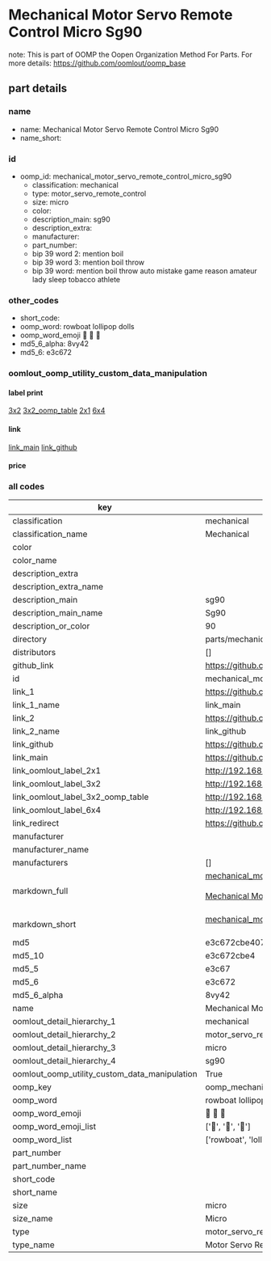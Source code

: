# Mechanical Motor Servo Remote Control Micro Sg90  

note: This is part of OOMP the Oopen Organization Method For Parts. For more details: https://github.com/oomlout/oomp_base

##  part details
  







### name
* name: Mechanical Motor Servo Remote Control Micro Sg90
* name_short: 
### id
* oomp_id: mechanical_motor_servo_remote_control_micro_sg90
  * classification: mechanical
  * type: motor_servo_remote_control
  * size: micro
  * color: 
  * description_main: sg90
  * description_extra: 
  * manufacturer: 
  * part_number: 
  * bip 39 word 2: mention boil
  * bip 39 word 3: mention boil throw
  * bip 39 word: mention boil throw auto mistake game reason amateur lady sleep tobacco athlete

### other_codes
* short_code: 
* oomp_word: rowboat lollipop dolls
* oomp_word_emoji :rowboat: :lollipop: :dolls:
* md5_6_alpha: 8vy42
* md5_6: e3c672






### oomlout_oomp_utility_custom_data_manipulation
#### label print
[3x2](http://192.168.1.245:1112/?label=oomp%208vy42)
[3x2_oomp_table](http://192.168.1.108:1112/?label=oomp%208vy42)
[2x1](http://192.168.1.242:1112/?label=oomp%208vy42)
[6x4](http://192.168.1.55:1112/?label=oomp%208vy42)    

#### link

[link_main](https://github.com/oomlout/oomlout_oomp_version_1_messy/tree/main/parts/mechanical_motor_servo_remote_control_micro_sg90) [link_github](https://github.com/oomlout/oomlout_oomp_version_1_messy/tree/main/parts/mechanical_motor_servo_remote_control_micro_sg90)                             

#### price







### all codes 
| key | value |  
| --- | --- |  
| classification | mechanical |  
| classification_name | Mechanical |  
| color |  |  
| color_name |  |  
| description_extra |  |  
| description_extra_name |  |  
| description_main | sg90 |  
| description_main_name | Sg90 |  
| description_or_color | 90 |  
| directory | parts/mechanical_motor_servo_remote_control_micro_sg90 |  
| distributors | [] |  
| github_link | https://github.com/oomlout/oomlout_oomp_part_src/tree/main/parts/mechanical_motor_servo_remote_control_micro_sg90 |  
| id | mechanical_motor_servo_remote_control_micro_sg90 |  
| link_1 | https://github.com/oomlout/oomlout_oomp_version_1_messy/tree/main/parts/mechanical_motor_servo_remote_control_micro_sg90 |  
| link_1_name | link_main |  
| link_2 | https://github.com/oomlout/oomlout_oomp_version_1_messy/tree/main/parts/mechanical_motor_servo_remote_control_micro_sg90 |  
| link_2_name | link_github |  
| link_github | https://github.com/oomlout/oomlout_oomp_version_1_messy/tree/main/parts/mechanical_motor_servo_remote_control_micro_sg90 |  
| link_main | https://github.com/oomlout/oomlout_oomp_version_1_messy/tree/main/parts/mechanical_motor_servo_remote_control_micro_sg90 |  
| link_oomlout_label_2x1 | http://192.168.1.242:1112/?label=oomp%208vy42 |  
| link_oomlout_label_3x2 | http://192.168.1.245:1112/?label=oomp%208vy42 |  
| link_oomlout_label_3x2_oomp_table | http://192.168.1.108:1112/?label=oomp%208vy42 |  
| link_oomlout_label_6x4 | http://192.168.1.55:1112/?label=oomp%208vy42 |  
| link_redirect | https://github.com/oomlout/oomlout_oomp_version_1_messy/tree/main/parts/mechanical_motor_servo_remote_control_micro_sg90 |  
| manufacturer |  |  
| manufacturer_name |  |  
| manufacturers | [] |  
| markdown_full | [mechanical_motor_servo_remote_control_micro_sg90](none)<br>[](none)<br>[Mechanical Motor Servo Remote Control Micro Sg90](none)<br><br> |  
| markdown_short | [mechanical_motor_servo_remote_control_micro_sg90](none)<br><br> |  
| md5 | e3c672cbe407b6617cc6f0f9c2864458 |  
| md5_10 | e3c672cbe4 |  
| md5_5 | e3c67 |  
| md5_6 | e3c672 |  
| md5_6_alpha | 8vy42 |  
| name | Mechanical Motor Servo Remote Control Micro Sg90 |  
| oomlout_detail_hierarchy_1 | mechanical |  
| oomlout_detail_hierarchy_2 | motor_servo_remote_control |  
| oomlout_detail_hierarchy_3 | micro |  
| oomlout_detail_hierarchy_4 | sg90 |  
| oomlout_oomp_utility_custom_data_manipulation | True |  
| oomp_key | oomp_mechanical_motor_servo_remote_control_micro_sg90 |  
| oomp_word | rowboat lollipop dolls |  
| oomp_word_emoji | :rowboat: :lollipop: :dolls: |  
| oomp_word_emoji_list | [':rowboat:', ':lollipop:', ':dolls:'] |  
| oomp_word_list | ['rowboat', 'lollipop', 'dolls'] |  
| part_number |  |  
| part_number_name |  |  
| short_code |  |  
| short_name |  |  
| size | micro |  
| size_name | Micro |  
| type | motor_servo_remote_control |  
| type_name | Motor Servo Remote Control |  
